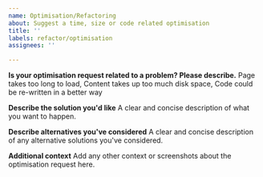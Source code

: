 ```yaml
---
name: Optimisation/Refactoring
about: Suggest a time, size or code related optimisation
title: ''
labels: refactor/optimisation
assignees: ''

---
```


**Is your optimisation request related to a problem? Please describe.**
Page takes too long to load, Content takes up too much disk space, Code could be re-written in a better way

**Describe the solution you'd like**
A clear and concise description of what you want to happen.

**Describe alternatives you've considered**
A clear and concise description of any alternative solutions you've considered.

**Additional context**
Add any other context or screenshots about the optimisation request here.
